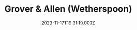 ---
date: 2023-11-17T19:31:19.000Z
title: Grover & Allen (Wetherspoon)
latitude: 52.04088538828124
longitude: 0.7303316061917281
url: http://www.jdwetherspoon.co.uk
category: checkin
---